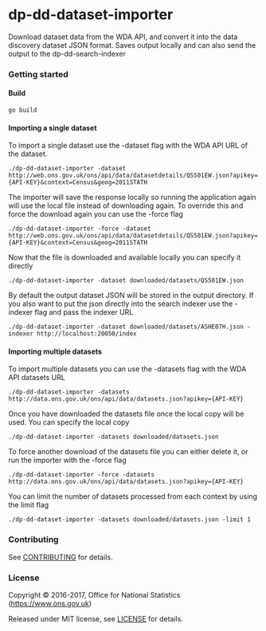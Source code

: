 dp-dd-dataset-importer
================

Download dataset data from the WDA API, and convert it into the data discovery dataset JSON format. 
Saves output locally and can also send the output to the dp-dd-search-indexer

### Getting started

#### Build

```
go build
```

#### Importing a single dataset

To import a single dataset use the -dataset flag with the WDA API URL of the dataset.
``` 
./dp-dd-dataset-importer -dataset http://web.ons.gov.uk/ons/api/data/datasetdetails/QS501EW.json?apikey={API-KEY}&context=Census&geog=2011STATH
```
The importer will save the response locally so running the application again will use the local file instead of downloading again. To override this and force the download again you can use the -force flag
``` 
./dp-dd-dataset-importer -force -dataset http://web.ons.gov.uk/ons/api/data/datasetdetails/QS501EW.json?apikey={API-KEY}&context=Census&geog=2011STATH
```
Now that the file is downloaded and available locally you can specify it directly
``` 
./dp-dd-dataset-importer -dataset downloaded/datasets/QS501EW.json
```
By default the output dataset JSON will be stored in the output directory. If you also want to put the json directly into the search indexer use the -indexer flag and pass the indexer URL
```
./dp-dd-dataset-importer -dataset downloaded/datasets/ASHE07H.json -indexer http://localhost:20050/index 
```

#### Importing multiple datasets

To import multiple datasets you can use the -datasets flag with the WDA API datasets URL
```
./dp-dd-dataset-importer -datasets http://data.ons.gov.uk/ons/api/data/datasets.json?apikey={API-KEY}
```
Once you have downloaded the datasets file once the local copy will be used. You can specify the local copy
```
./dp-dd-dataset-importer -datasets downloaded/datasets.json
```
To force another download of the datasets file you can either delete it, or run the importer with the -force flag
```
./dp-dd-dataset-importer -force -datasets http://data.ons.gov.uk/ons/api/data/datasets.json?apikey={API-KEY}
```
You can limit the number of datasets processed from each context by using the limit flag
```
./dp-dd-dataset-importer -datasets downloaded/datasets.json -limit 1
```

### Contributing

See [CONTRIBUTING](CONTRIBUTING.md) for details.

### License

Copyright © 2016-2017, Office for National Statistics (https://www.ons.gov.uk)

Released under MIT license, see [LICENSE](LICENSE.md) for details.
